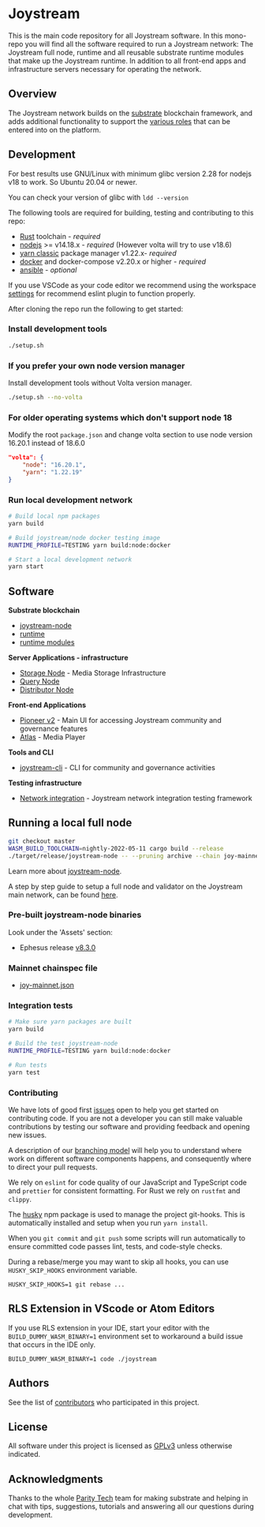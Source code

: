 # Joystream

This is the main code repository for all Joystream software. In this mono-repo you will find all the software required to run a Joystream network: The Joystream full node, runtime and all reusable substrate runtime modules that make up the Joystream runtime. In addition to all front-end apps and infrastructure servers necessary for operating the network.

## Overview

The Joystream network builds on the [substrate](https://substrate.io/) blockchain framework, and adds additional
functionality to support the [various roles](https://joystream.gitbook.io/testnet-workspace/system/working-groups) that can be entered into on the platform.

## Development

For best results use GNU/Linux with minimum glibc version 2.28 for nodejs v18 to work.
So Ubuntu 20.04 or newer.

You can check your version of glibc with `ldd --version`

The following tools are required for building, testing and contributing to this repo:

- [Rust](https://www.rust-lang.org/tools/install) toolchain - _required_
- [nodejs](https://nodejs.org/) >= v14.18.x - _required_ (However volta will try to use v18.6)
- [yarn classic](https://classic.yarnpkg.com/en/docs/install) package manager v1.22.x- _required_
- [docker](https://www.docker.com/get-started) and docker-compose v2.20.x or higher - _required_
- [ansible](https://www.ansible.com/) - _optional_

If you use VSCode as your code editor we recommend using the workspace [settings](devops/vscode/settings.json) for recommend eslint plugin to function properly.

After cloning the repo run the following to get started:

### Install development tools
```sh
./setup.sh
```

### If you prefer your own node version manager
Install development tools without Volta version manager.

```sh
./setup.sh --no-volta
```

### For older operating systems which don't support node 18
Modify the root `package.json` and change volta section to use node version 16.20.1 instead of 18.6.0
```json
"volta": {
    "node": "16.20.1",
    "yarn": "1.22.19"
}
```

### Run local development network

```sh
# Build local npm packages
yarn build

# Build joystream/node docker testing image
RUNTIME_PROFILE=TESTING yarn build:node:docker

# Start a local development network
yarn start
```

## Software

**Substrate blockchain**

- [joystream-node](./bin/node)
- [runtime](./runtime)
- [runtime modules](./runtime-modules)

**Server Applications - infrastructure**

- [Storage Node](./storage-node) - Media Storage Infrastructure
- [Query Node](./query-node)
- [Distributor Node](./distributor-node)

**Front-end Applications**

- [Pioneer v2](https://github.com/Joystream/pioneer) - Main UI for accessing Joystream community and governance features
- [Atlas](https://github.com/Joystream/atlas) - Media Player

**Tools and CLI**

- [joystream-cli](./cli) - CLI for community and governance activities

**Testing infrastructure**

- [Network integration](./tests/network-tests) - Joystream network integration testing framework

## Running a local full node

```sh
git checkout master
WASM_BUILD_TOOLCHAIN=nightly-2022-05-11 cargo build --release
./target/release/joystream-node -- --pruning archive --chain joy-mainnet.json
```

Learn more about [joystream-node](bin/node/README.md).

A step by step guide to setup a full node and validator on the Joystream main network, can be found [here](https://handbook.joystream.org/system/validation).

### Pre-built joystream-node binaries
Look under the 'Assets' section:

- Ephesus release [v8.3.0](https://github.com/Joystream/joystream/releases/tag/v12.2001.0)

### Mainnet chainspec file
- [joy-mainnet.json](https://github.com/Joystream/joystream/releases/download/v12.1000.0/joy-mainnet.json)

### Integration tests

```bash
# Make sure yarn packages are built
yarn build

# Build the test joystream-node
RUNTIME_PROFILE=TESTING yarn build:node:docker

# Run tests
yarn test
```

### Contributing

We have lots of good first [issues](https://github.com/Joystream/joystream/issues?q=is%3Aopen+is%3Aissue+label%3A%22good+first+issue%22) open to help you get started on contributing code. If you are not a developer you can still make valuable contributions by testing our software and providing feedback and opening new issues.

A description of our [branching model](https://github.com/Joystream/joystream/issues/638) will help you to understand where work on different software components happens, and consequently where to direct your pull requests.

We rely on `eslint` for code quality of our JavaScript and TypeScript code and `prettier` for consistent formatting. For Rust we rely on `rustfmt` and `clippy`.

The [husky](https://www.npmjs.com/package/husky#ci-servers) npm package is used to manage the project git-hooks. This is automatically installed and setup when you run `yarn install`.

When you `git commit` and `git push` some scripts will run automatically to ensure committed code passes lint, tests, and code-style checks.

During a rebase/merge you may want to skip all hooks, you can use `HUSKY_SKIP_HOOKS` environment variable.

```
HUSKY_SKIP_HOOKS=1 git rebase ...
```

## RLS Extension in VScode or Atom Editors

If you use RLS extension in your IDE, start your editor with the `BUILD_DUMMY_WASM_BINARY=1` environment set to workaround a build issue that occurs in the IDE only.

`BUILD_DUMMY_WASM_BINARY=1 code ./joystream`

## Authors

See the list of [contributors](https://github.com/Joystream/joystream/graphs/contributors) who participated in this project.

## License

All software under this project is licensed as [GPLv3](./LICENSE) unless otherwise indicated.

## Acknowledgments

Thanks to the whole [Parity Tech](https://www.parity.io/) team for making substrate and helping in chat with tips, suggestions, tutorials and answering all our questions during development.
